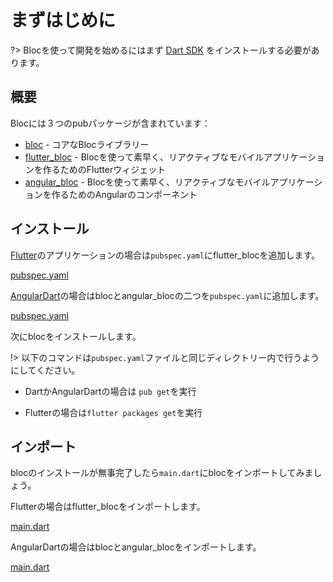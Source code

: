# まずはじめに

?> Blocを使って開発を始めるにはまず [Dart SDK](https://dart.dev/get-dart) をインストールする必要があります。

## 概要

Blocには３つのpubパッケージが含まれています：

- [bloc](https://pub.dev/packages/bloc) - コアなBlocライブラリー
- [flutter_bloc](https://pub.dev/packages/flutter_bloc) - Blocを使って素早く、リアクティブなモバイルアプリケーションを作るためのFlutterウィジェット
- [angular_bloc](https://pub.dev/packages/angular_bloc) - Blocを使って素早く、リアクティブなモバイルアプリケーションを作るためのAngularのコンポーネント

## インストール

[Flutter](https://flutter.dev/)のアプリケーションの場合は`pubspec.yaml`にflutter_blocを追加します。

[pubspec.yaml](../_snippets/getting_started/flutter_bloc_pubspec.yaml.md ':include')

[AngularDart](https://angulardart.dev/)の場合はblocとangular_blocの二つを`pubspec.yaml`に追加します。

[pubspec.yaml](../_snippets/getting_started/angular_bloc_pubspec.yaml.md ':include')

次にblocをインストールします。

!> 以下のコマンドは`pubspec.yaml`ファイルと同じディレクトリー内で行うようにしてください。

- DartかAngularDartの場合は `pub get`を実行

- Flutterの場合は`flutter packages get`を実行

## インポート

blocのインストールが無事完了したら`main.dart`にblocをインポートしてみましょう。

Flutterの場合はflutter_blocをインポートします。

[main.dart](../_snippets/getting_started/flutter_bloc_main.dart.md ':include')

AngularDartの場合はblocとangular_blocをインポートします。

[main.dart](../_snippets/getting_started/angular_bloc_main.dart.md ':include')
